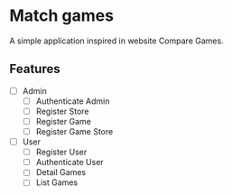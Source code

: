 # Match games

A simple application inspired in website Compare Games.

## Features

- [ ] Admin
  - [ ] Authenticate Admin
  - [ ] Register Store
  - [ ] Register Game
  - [ ] Register Game Store

- [ ] User
  - [ ] Register User
  - [ ] Authenticate User
  - [ ] Detail Games
  - [ ] List Games
